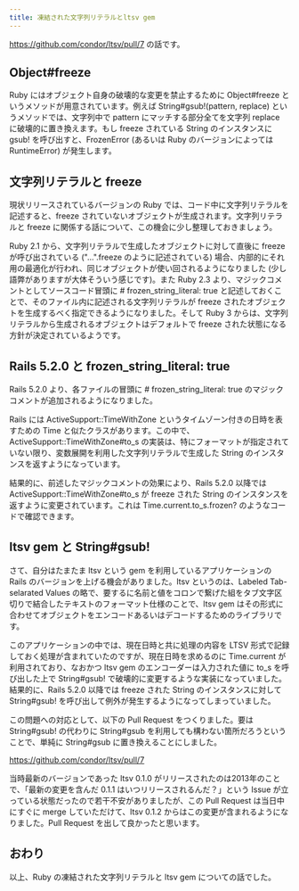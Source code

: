 ```yaml
---
title: 凍結された文字列リテラルとltsv gem
---
```


<https://github.com/condor/ltsv/pull/7> の話です。

## Object#freeze

Ruby にはオブジェクト自身の破壊的な変更を禁止するために Object#freeze というメソッドが用意されています。例えば String#gsub!(pattern, replace) というメソッドでは、文字列中で pattern にマッチする部分全てを文字列 replace に破壊的に置き換えます。もし freeze されている String のインスタンスに gsub! を呼び出すと、FrozenError (あるいは Ruby のバージョンによっては RuntimeError) が発生します。

## 文字列リテラルと freeze

現状リリースされているバージョンの Ruby では、コード中に文字列リテラルを記述すると、freeze されていないオブジェクトが生成されます。文字列リテラルと freeze に関係する話について、この機会に少し整理しておきましょう。

Ruby 2.1 から、文字列リテラルで生成したオブジェクトに対して直後に freeze が呼び出されている ("...".freeze のように記述されている) 場合、内部的にそれ用の最適化が行われ、同じオブジェクトが使い回されるようになりました (少し語弊がありますが大体そういう感じです)。また Ruby 2.3 より、マジックコメントとしてソースコード冒頭に # frozen_string_literal: true と記述しておくことで、そのファイル内に記述される文字列リテラルが freeze されたオブジェクトを生成するべく指定できるようになりました。そして Ruby 3 からは、文字列リテラルから生成されるオブジェクトはデフォルトで freeze された状態になる方針が決定されているようです。

## Rails 5.2.0 と frozen_string_literal: true

Rails 5.2.0 より、各ファイルの冒頭に # frozen_string_literal: true のマジックコメントが追加されるようになりました。

Rails には ActiveSupport::TimeWithZone というタイムゾーン付きの日時を表すための Time と似たクラスがあります。この中で、ActiveSupport::TimeWithZone#to_s の実装は、特にフォーマットが指定されていない限り、変数展開を利用した文字列リテラルで生成した String のインスタンスを返すようになっています。

結果的に、前述したマジックコメントの効果により、Rails 5.2.0 以降では ActiveSupport::TimeWithZone#to_s が freeze された String のインスタンスを返すように変更されています。これは Time.current.to_s.frozen? のようなコードで確認できます。

## ltsv gem と String#gsub!

さて、自分はたまたま ltsv という gem を利用しているアプリケーションの Rails のバージョンを上げる機会がありました。ltsv というのは、Labeled Tab-selarated Values の略で、要するに名前と値をコロンで繋げた組をタブ文字区切りで結合したテキストのフォーマット仕様のことで、ltsv gem はその形式に合わせてオブジェクトをエンコードあるいはデコードするためのライブラリです。

このアプリケーションの中では、現在日時と共に処理の内容を LTSV 形式で記録しておく処理が含まれていたのですが、現在日時を求めるのに Time.current が利用されており、なおかつ ltsv gem のエンコーダーは入力された値に to_s を呼び出した上で String#gsub! で破壊的に変更するような実装になっていました。結果的に、Rails 5.2.0 以降では freeze された String のインスタンスに対して String#gsub! を呼び出して例外が発生するようになってしまっていました。

この問題への対応として、以下の Pull Request をつくりました。要は String#gsub! の代わりに String#gsub を利用しても構わない箇所だろうということで、単純に String#gsub に置き換えることにしました。

<https://github.com/condor/ltsv/pull/7>

当時最新のバージョンであった ltsv 0.1.0 がリリースされたのは2013年のことで、「最新の変更を含んだ 0.1.1 はいつリリースされるんだ？」という Issue が立っている状態だったので若干不安がありましたが、この Pull Request は当日中にすぐに merge していただけて、ltsv 0.1.2 からはこの変更が含まれるようになりました。Pull Request を出して良かったと思います。

## おわり

以上、Ruby の凍結された文字列リテラルと ltsv gem についての話でした。
